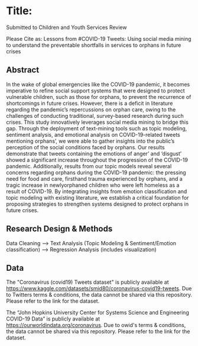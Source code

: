 # Title: 

Submitted to Children and Youth Services Review

Please Cite as: Lessons from #COVID-19 Tweets: Using social media mining to understand the preventable shortfalls in services to orphans in future crises

## Abstract

In the wake of global emergencies like the COVID-19 pandemic, it becomes imperative to refine social support systems that were designed to protect vulnerable children, such as those for orphans, to prevent the recurrence of shortcomings in future crises. However, there is a deficit in literature regarding the pandemic’s repercussions on orphan care, owing to the challenges of conducting traditional, survey-based research during such crises. This study innovatively leverages social media mining to bridge this gap. Through the deployment of text-mining tools such as topic modeling, sentiment analysis, and emotional analysis on COVID-19-related tweets mentioning orphans’, we were able to gather insights into the public’s perception of the social conditions faced by orphans. Our results demonstrate that tweets containing the emotions of anger’ and ‘disgust’ showed a significant increase throughout the progression of the COVID-19 pandemic. Additionally, results from our topic models reveal several concerns regarding orphans during the COVID-19 pandemic: the pressing need for food and care, firsthand trauma experienced by orphans, and a tragic increase in newlyorphaned children who were left homeless as a result of COVID-19. By integrating insights from emotion classification and topic modeling with existing literature, we establish a critical foundation for proposing strategies to strengthen systems designed to protect orphans in future crises.

## Research Design & Methods

Data Cleaning --> Text Analysis (Topic Modeling & Sentiment/Emotion classification) --> Regression Analysis (includes visualization)

## Data

The "Coronavirus (covid19) Tweets dataset" is publicly available at https://www.kaggle.com/datasets/smid80/coronavirus-covid19-tweets. Due to Twitters terms & conditions, the data cannot be shared via this repository. Please refer to the link for the dataset. 

The “John Hopkins University Center for Systems Science and Engineering COVID-19 Data” is publicly available at https://ourworldindata.org/coronavirus. Due to owid's terms & conditions, the data cannot be shared via this repository. Please refer to the link for the dataset. 
